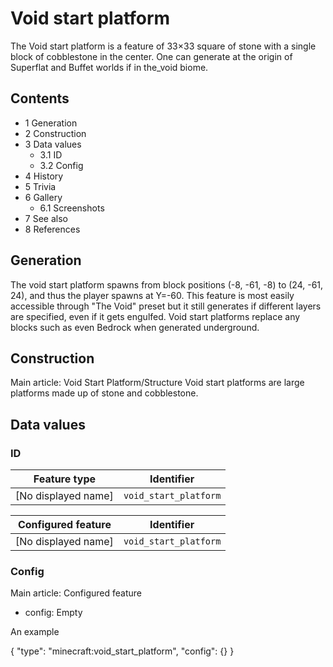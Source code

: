 # Void start platform
The Void start platform is a feature of 33×33 square of stone with a single block of cobblestone in the center. One can generate at the origin of Superflat and Buffet worlds if in the_void biome.

## Contents
- 1 Generation
- 2 Construction
- 3 Data values
	- 3.1 ID
	- 3.2 Config
- 4 History
- 5 Trivia
- 6 Gallery
	- 6.1 Screenshots
- 7 See also
- 8 References

## Generation
The void start platform spawns from block positions (-8, -61, -8) to (24, -61, 24), and thus the player spawns at Y=-60. This feature is most easily accessible through "The Void" preset but it still generates if different layers are specified, even if it gets engulfed.  Void start platforms replace any blocks such as even Bedrock when generated underground.

## Construction
Main article: Void Start Platform/Structure
Void start platforms are large platforms made up of stone and cobblestone.

## Data values
### ID
| Feature type        | Identifier            |
|---------------------|-----------------------|
| [No displayed name] | `void_start_platform` |

| Configured feature  | Identifier            |
|---------------------|-----------------------|
| [No displayed name] | `void_start_platform` |

### Config
Main article: Configured feature
- config: Empty


An example

{
  "type": "minecraft:void_start_platform",
  "config": {}
}





